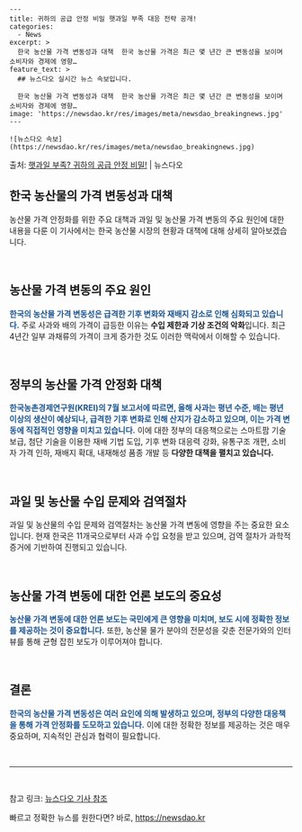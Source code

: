     ---
    title: 귀하의 공급 안정 비밀 햇과일 부족 대응 전략 공개!
    categories:
      - News
    excerpt: >
      한국 농산물 가격 변동성과 대책  한국 농산물 가격은 최근 몇 년간 큰 변동성을 보이며 소비자와 경제에 영향…
    feature_text: >
      ## 뉴스다오 실시간 뉴스 속보입니다.
    
      한국 농산물 가격 변동성과 대책  한국 농산물 가격은 최근 몇 년간 큰 변동성을 보이며 소비자와 경제에 영향…
    image: 'https://newsdao.kr/res/images/meta/newsdao_breakingnews.jpg'
    ---
    
    ![뉴스다오 속보](https://newsdao.kr/res/images/meta/newsdao_breakingnews.jpg)

<p>출처: <a href="https://newsdao.kr/4586" rel="dofollow">햇과일 부족? 귀하의 공급 안정 비밀!</a> | 뉴스다오</p>

<h2 data-ke-size="size26">한국 농산물의 가격 변동성과 대책</h2>
농산물 가격 안정화를 위한 주요 대책과 과일 및 농산물 가격 변동의 주요 원인에 대한 내용을 다룬 이 기사에서는 한국 농산물 시장의 현황과 대책에 대해 상세히 알아보겠습니다.

<p data-ke-size="size16">&nbsp;</p>

<h2 data-ke-size="size24">농산물 가격 변동의 주요 원인</h2>
<b><span style="color: #1a5490;">한국의 농산물 가격 변동성은 급격한 기후 변화와 재배지 감소로 인해 심화되고 있습니다.</span></b> 주로 사과와 배의 가격이 급등한 이유는 <b>수입 제한과 기상 조건의 악화</b>입니다. 최근 4년간 일부 과채류의 가격이 크게 증가한 것도 이러한 맥락에서 이해할 수 있습니다.

<p data-ke-size="size16">&nbsp;</p>

<h2 data-ke-size="size24">정부의 농산물 가격 안정화 대책</h2>
<b><span style="color: #1a5490;">한국농촌경제연구원(KREI)의 7월 보고서에 따르면, 올해 사과는 평년 수준, 배는 평년 이상의 생산이 예상되나, 급격한 기후 변화로 인해 산지가 감소하고 있으며, 이는 가격 변동에 직접적인 영향을 미치고 있습니다.</span></b> 이에 대한 정부의 대응책으로는 스마트팜 기술 보급, 첨단 기술을 이용한 재배 기법 도입, 기후 변화 대응력 강화, 유통구조 개편, 소비자 가격 인하, 재배지 확대, 내재해성 품종 개발 등 <b>다양한 대책을 펼치고 있습니다.</b>

<p data-ke-size="size16">&nbsp;</p>

<h2 data-ke-size="size24">과일 및 농산물 수입 문제와 검역절차</h2>
과일 및 농산물의 수입 문제와 검역절차는 농산물 가격 변동에 영향을 주는 중요한 요소입니다. 현재 한국은 11개국으로부터 사과 수입 요청을 받고 있으며, 검역 절차가 과학적 증거에 기반하여 진행되고 있습니다.

<p data-ke-size="size16">&nbsp;</p>

<h2 data-ke-size="size24">농산물 가격 변동에 대한 언론 보도의 중요성</h2>
<b><span style="color: #1a5490;">농산물 가격 변동에 대한 언론 보도는 국민에게 큰 영향을 미치며, 보도 시에 정확한 정보를 제공하는 것이 중요합니다.</span></b> 또한, 농산물 물가 분야의 전문성을 갖춘 전문가와의 인터뷰를 통해 균형 잡힌 보도가 이루어져야 합니다.

<p data-ke-size="size16">&nbsp;</p>

<h2 data-ke-size="size24">결론</h2>
<b><span style="color: #1a5490;">한국의 농산물 가격 변동성은 여러 요인에 의해 발생하고 있으며, 정부의 다양한 대응책을 통해 가격 안정화를 도모하고 있습니다.</span></b> 이에 대한 정확한 정보를 제공하는 것은 매우 중요하며, 지속적인 관심과 협력이 필요합니다.

<p data-ke-size="size16">&nbsp;</p>

<hr>

<p data-ke-size="size16">&nbsp;</p>

참고 링크: <a href="https://newsdao.kr/4586">뉴스다오 기사 참조</a> 

빠르고 정확한 뉴스를 원한다면? 바로, <a href="https://newsdao.kr" rel="dofollow">https://newsdao.kr</a>


    
